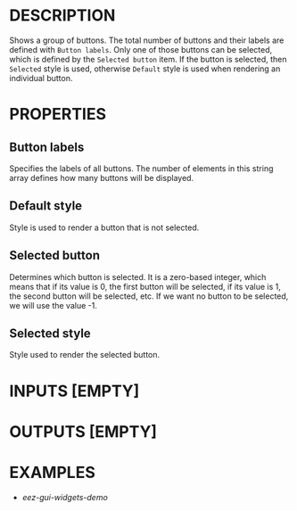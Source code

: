 # DESCRIPTION

Shows a group of buttons. The total number of buttons and their labels are defined with `Button labels`. Only one of those buttons can be selected, which is defined by the `Selected button` item. If the button is selected, then `Selected` style is used, otherwise `Default` style is used when rendering an individual button.

# PROPERTIES

## Button labels

Specifies the labels of all buttons. The number of elements in this string array defines how many buttons will be displayed.

## Default style

Style is used to render a button that is not selected.

## Selected button

Determines which button is selected. It is a zero-based integer, which means that if its value is 0, the first button will be selected, if its value is 1, the second button will be selected, etc. If we want no button to be selected, we will use the value -1.

## Selected style

Style used to render the selected button.

# INPUTS [EMPTY]

# OUTPUTS [EMPTY]

# EXAMPLES

* _eez-gui-widgets-demo_
